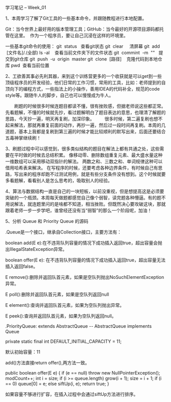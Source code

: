 ﻿学习笔记 – Week_01

1、本周学习了解了Git工具的一些基本命令，并跟随教程进行本地配置。

Git：当今世界上最好用的版本管理工具；GitHub：当今最好的开源项目源码都托管在这里。  作为一个程序员，要让自己沉浸在这样的环境里。

一些基本git命令的使用：
git  status   查看git状态
git  clear     清屏幕
git  add   [文件名]/.(全部)
ls   -al    查看当前文件夹下的文件状态
git  commint  -m  ""   提交到git仓库
git  push  -u  origin  master
git  clone  [路径]    克隆代码到本地仓库
pwd  查看当前位置

2、工欲善其事必先利其器，来到这个训练营更多的一个收获就是可以get到一些顶级程序员的开发经验，他们日常的工作习惯，常用的工具，比如：老师提到的自顶向下的编程方式，一些指法上的小操作，善用IDEA的代码补全，规范的code style等。跟随牛人的脚步，自己也可以慢慢成为牛人。

　　刷题的时候很多时候连题目都读不懂，很有挫败感，但据老师说这些都正常。先看题解，不懂的时候就先抄，看过题解明白了题目表达的意思，也理清了解题的思路，今天抄一遍，明天再复刷，加深印象。
　　很多时候，第二遍复刷也想不起来解法，那就再重复前面的动作，再抄一遍，然后过一段时间再复刷。本周的几道题，基本上我都是复刷到第三遍的时候才能比较顺利的默写出来，后面还要结合五毒神掌继续刷！

3、刷题过程中可以感觉到，很多类似结构的题目在解法上都有共通之处，这些需要在平时做的时候去总结积累。
	像移动零、删除数组重复元素、最大盛水量这种一维数组可以采用移动双指针的解法。
	两数之和、三数之和、单词规律这种可以借用哈希表来解决。
	在写程序的时候，还要考虑各种边界条件，有时候自己有思路，写出来的程序却跑不过测试用例，就是有些分支条件没有想到。这个时候就要多看题解，看看别人是怎么思考的，吸取别人的经验。

4、算法与数据结构一直是自己的一块短板，以前没重视，但是想提高这是必须要突破的一个瓶颈。本周每天做题都感觉自己像个弱智，读完题各种懵逼。有的题不用说解法，就连题里问的是啥都不知道，相当挫败。但既然决心要攻破这块，那就跟着老师一步一步学吧，谁曾经还没有当“弱智”的那么一个阶段呢，加油！

5、分析 Queue 和 Priority Queue 的源码

.Queue是一个接口，继承自Collection接口，主要方法有：

boolean add(E e):在不违背队列容量的情况下成功插入返回true，超出容量会抛出IllegalStateException异常。

boolean offer(E e): 在不违背队列容量的情况下成功插入返回true，超出容量无法插入返回false。

E remove():删除并返回队首元素，如果是空队列抛出NoSuchElementException异常。

E poll():删除并返回队首元素，如果是空队列返回null

E element():查询并返回队首元素，如果为空队列抛出异常。

E peek():查询并返回队首元素，如果为空队列返回null。


.PriorityQueue: extends AbstractQueue  --  AbstractQueue implements Queue

private static final int DEFAULT_INITIAL_CAPACITY = 11;

默认初始容量：11

add()方法直接return offer(),两方法一致。

public boolean offer(E e) {
    if (e == null)
        throw new NullPointerException();
    modCount++;
    int i = size;
    if (i >= queue.length)
        grow(i + 1);
    size = i + 1;
    if (i == 0)
        queue[0] = e;
    else
        siftUp(i, e);
    return true;
}

如果容量不够进行扩容，在插入过程中会通过siftUp方法进行排序。
